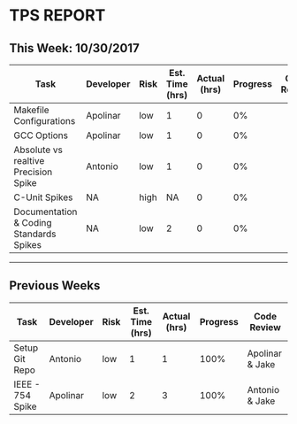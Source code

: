 # TPS REPORT
## This Week: 10/30/2017
Task | Developer | Risk | Est. Time (hrs) | Actual (hrs) | Progress | Code Review
--- | --- | --- | --- | --- | --- | ---
Makefile Configurations | Apolinar | low | 1 | 0 |  0% | 
GCC Options  | Apolinar | low | 1 | 0 | 0% | 
Absolute vs realtive Precision Spike | Antonio | low | 1 | 0 | 0% | 
C-Unit Spikes  | NA | high | NA |  0 | 0% | 
Documentation & Coding Standards Spikes | NA | low | 2 | 0 | 0% | 
____
## Previous Weeks
Task | Developer | Risk | Est. Time (hrs) | Actual (hrs) | Progress | Code Review
--- | --- | --- | --- | --- | --- | ---
Setup Git Repo | Antonio | low | 1 | 1 | 100% | Apolinar & Jake
IEEE - 754 Spike | Apolinar | low | 2 | 3 | 100% | Antonio & Jake
